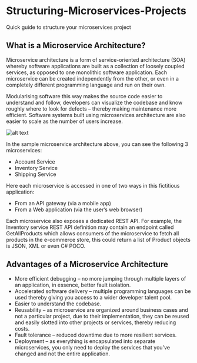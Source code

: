 # Structuring-Microservices-Projects
Quick guide to structure your microservices project

## What is a Microservice Architecture?
Microservice architecture is a form of service-oriented architecture (SOA) whereby software applications are built as a collection of loosely coupled services, as opposed to one monolithic software application.  Each microservice can be created independently from the other, or even in a completely different programming language and run on their own.

Modularising software this way makes the source code easier to understand and follow, developers can visualize the codebase and know roughly where to look for defects – thereby making maintenance more efficient. Software systems built using microservices architecture are also easier to scale as the number of users increase.

![alt text](https://www.devteam.space/wp-content/uploads/2018/04/image006-1.jpg)

In the sample microservice architecture above, you can see the following 3 microservices:

- Account Service
- Inventory Service
- Shipping Service

Here each microservice is accessed in one of two ways in this fictitious application:

- From an API gateway (via a mobile app)
- From a Web application (via the user’s web browser)

Each microservice also exposes a dedicated REST API. For example, the Inventory service REST API definition may contain an endpoint called GetAllProducts which allows consumers of the microservice to fetch all products in the e-commerce store, this could return a list of Product objects is JSON, XML or even C# POCO.

## Advantages of a Microservice Architecture
- More efficient debugging – no more jumping through multiple layers of an application, in essence, better fault isolation.
- Accelerated software delivery – multiple programming languages can be used thereby giving you access to a wider developer talent pool.
- Easier to understand the codebase.
- Reusability – as microservice are organized around business cases and not a particular project, due to their implementation, they can be reused and easily slotted into other projects or services, thereby reducing costs.
- Fault tolerance – reduced downtime due to more resilient services.
- Deployment – as everything is encapsulated into separate microservices, you only need to deploy the services that you’ve changed and not the entire application.
